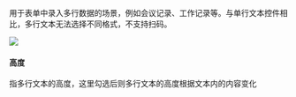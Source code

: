 用于表单中录入多行数据的场景，例如会议记录、工作记录等。与单行文本控件相比，多行文本无法选择不同格式，不支持扫码。

![](../img/6-1-3i1.png)

#### 高度

指多行文本的高度，这里勾选后则多行文本的高度根据文本内的内容变化